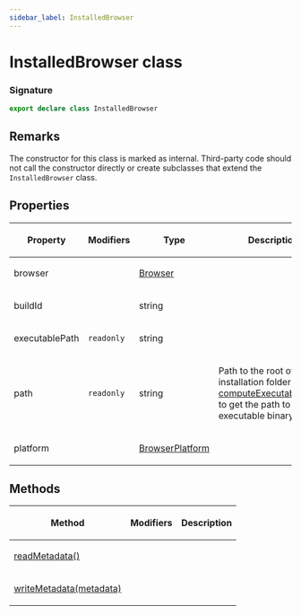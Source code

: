 ```yaml
---
sidebar_label: InstalledBrowser
---
```


# InstalledBrowser class

### Signature

```typescript
export declare class InstalledBrowser
```

## Remarks

The constructor for this class is marked as internal. Third-party code should not call the constructor directly or create subclasses that extend the `InstalledBrowser` class.

## Properties

<table><thead><tr><th>

Property

</th><th>

Modifiers

</th><th>

Type

</th><th>

Description

</th></tr></thead>
<tbody><tr><td>

<span id="browser">browser</span>

</td><td>

</td><td>

[Browser](./browsers.browser.md)

</td><td>

</td></tr>
<tr><td>

<span id="buildid">buildId</span>

</td><td>

</td><td>

string

</td><td>

</td></tr>
<tr><td>

<span id="executablepath">executablePath</span>

</td><td>

`readonly`

</td><td>

string

</td><td>

</td></tr>
<tr><td>

<span id="path">path</span>

</td><td>

`readonly`

</td><td>

string

</td><td>

Path to the root of the installation folder. Use [computeExecutablePath()](./browsers.computeexecutablepath.md) to get the path to the executable binary.

</td></tr>
<tr><td>

<span id="platform">platform</span>

</td><td>

</td><td>

[BrowserPlatform](./browsers.browserplatform.md)

</td><td>

</td></tr>
</tbody></table>

## Methods

<table><thead><tr><th>

Method

</th><th>

Modifiers

</th><th>

Description

</th></tr></thead>
<tbody><tr><td>

<span id="readmetadata">[readMetadata()](./browsers.installedbrowser.readmetadata.md)</span>

</td><td>

</td><td>

</td></tr>
<tr><td>

<span id="writemetadata">[writeMetadata(metadata)](./browsers.installedbrowser.writemetadata.md)</span>

</td><td>

</td><td>

</td></tr>
</tbody></table>
